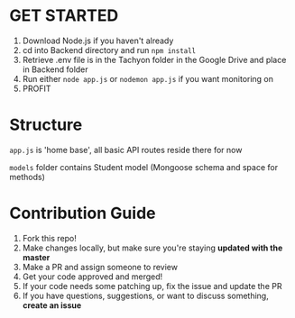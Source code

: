 # GET STARTED

1. Download Node.js if you haven't already
2. cd into Backend directory and run `npm install`
3. Retrieve .env file is in the Tachyon folder in the Google Drive and place in Backend folder
4. Run either `node app.js` or `nodemon app.js` if you want monitoring on
5. PROFIT

# Structure

`app.js` is 'home base', all basic API routes reside there for now

`models` folder contains Student model (Mongoose schema and space for methods)

# Contribution Guide

1. Fork this repo!
2. Make changes locally, but make sure you're staying **updated with the master**
3. Make a PR and assign someone to review
4. Get your code approved and merged!
5. If your code needs some patching up, fix the issue and update the PR
6. If you have questions, suggestions, or want to discuss something, **create an issue**